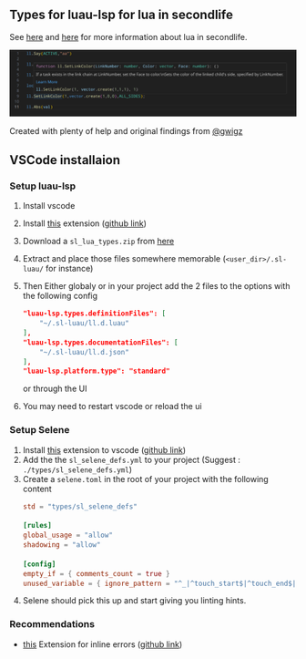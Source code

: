 ## Types for luau-lsp for lua in secondlife

See [here](https://wiki.secondlife.com/wiki/Luau_Alpha) and
[here](https://wiki.secondlife.com/wiki/Lua_FAQ) for more information about lua
in secondlife.

<img src="images/example.png" alt="Example of syntax highlighting and hovertips" />

Created with plenty of help and original findings from
[@gwigz](https://github.com/gwigz)

## VSCode installaion

### Setup luau-lsp

1. Install vscode
2. Install
   [this](https://marketplace.visualstudio.com/items?itemName=JohnnyMorganz.luau-lsp)
   extension ([github link](https://github.com/JohnnyMorganz/luau-lsp))
3. Download a `sl_lua_types.zip` from
   [here](https://github.com/WolfGangS/sl_lua_types/releases/latest)
4. Extract and place those files somewhere memorable (`<user_dir>/.sl-luau/` for
   instance)
5. Then Either globaly or in your project add the 2 files to the options with
   the following config

   ```JSON
   "luau-lsp.types.definitionFiles": [
       "~/.sl-luau/ll.d.luau"
   ],
   "luau-lsp.types.documentationFiles": [
       "~/.sl-luau/ll.d.json"
   ],
   "luau-lsp.platform.type": "standard"
   ```

   or through the UI

6. You may need to restart vscode or reload the ui

### Setup Selene

1. Install
   [this](https://marketplace.visualstudio.com/items?itemName=Kampfkarren.selene-vscode)
   extension to vscode ([github link](https://github.com/Kampfkarren/selene))
2. Add the the `sl_selene_defs.yml` to your project (Suggest :
   `./types/sl_selene_defs.yml`)
3. Create a `selene.toml` in the root of your project with the following content
   ```TOML
   std = "types/sl_selene_defs"

   [rules]
   global_usage = "allow"
   shadowing = "allow"

   [config]
   empty_if = { comments_count = true }
   unused_variable = { ignore_pattern = "^_|^touch_start$|^touch_end$|^touch$" }
   ```
4. Selene should pick this up and start giving you linting hints.

### Recommendations

- [this](https://marketplace.visualstudio.com/items?itemName=usernamehw.errorlens)
  Extension for inline errors
  ([github link](https://github.com/usernamehw/vscode-error-lens))
